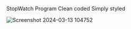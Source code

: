 StopWatch Program
Clean coded
Simply styled

![Screenshot 2024-03-13 104752](https://github.com/Murreq/StopWatch/assets/148555834/1f2a8b80-ed96-4e93-99fb-3743b5b69afe)
